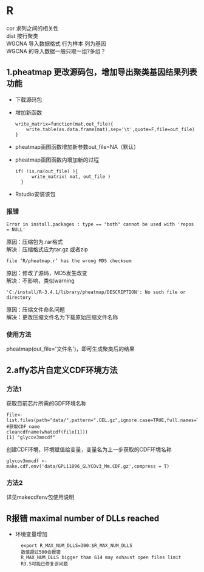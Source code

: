 # R
cor 求列之间的相关性
<br>dist 按行聚类
<br>WGCNA 导入数据格式 行为样本 列为基因
<br>WGCNA 的导入数据一般只取一组?多组？ 
## 1.pheatmap 更改源码包，增加导出聚类基因结果列表功能
* 下载源码包
* 增加新函数

      write_matrix=function(mat,out_file){
	      write.table(as.data.frame(mat),sep='\t',quote=F,file=out_file)
      }
* pheatmap画图函数增加新参数out_file=NA（默认）
* pheatmap画图函数内增加新的过程

      if( !is.na(out_file) ){
		    write_matrix( mat, out_file )
	    }

* Rstudio安装该包
### 报错

    Error in install.packages : type == "both" cannot be used with 'repos = NULL'
原因：压缩包为.rar格式
<br>解决：压缩格式应为tar.gz 或者zip

    file ‘R/pheatmap.r’ has the wrong MD5 checksum
原因：修改了源码，MD5发生改变
<br>解决：不影响，类似warning

	'C:/install/R-3.4.1/library/pheatmap/DESCRIPTION': No such file or directory
原因：压缩文件命名问题
<br>解决：更改压缩文件名为下载原始压缩文件名称
### 使用方法
pheatmap(out_file='文件名')，即可生成聚类后的结果

## 2.affy芯片自定义CDF环境方法
### 方法1 
获取目前芯片所需的GDF环境名称

	file<-list.files(path="data/",pattern=".CEL.gz",ignore.case=TRUE,full.names=TRUE)
	#获取CDF name
	cleancdfname(whatcdf(file[1]))
	[1] "glycov3mmcdf"
创建CDF环境，环境赋值给变量，变量名为上一步获取的CDF环境名称

	glycov3mmcdf <- make.cdf.env('data/GPL11096_GLYCOv3_Mm.CDF.gz',compress = T)

### 方法2
详见makecdfenv包使用说明

## R报错 maximal number of DLLs reached
* 环境变量增加

		export R_MAX_NUM_DLLS=300:$R_MAX_NUM_DLLS
		数值超过500会报错
		R_MAX_NUM_DLLS bigger than 614 may exhaust open files limit
		R3.5可能已修复该问题
		






